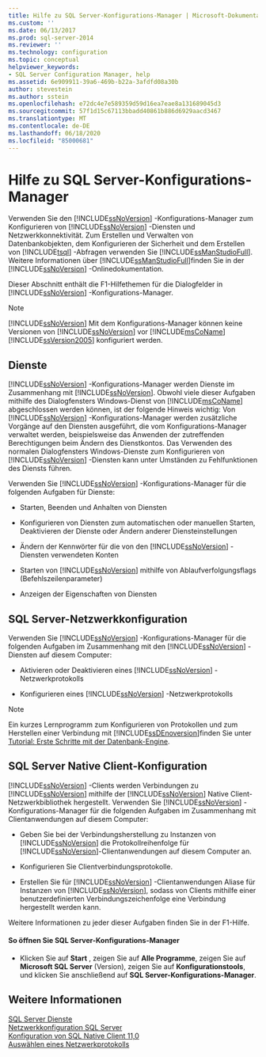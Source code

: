```yaml
---
title: Hilfe zu SQL Server-Konfigurations-Manager | Microsoft-Dokumentation
ms.custom: ''
ms.date: 06/13/2017
ms.prod: sql-server-2014
ms.reviewer: ''
ms.technology: configuration
ms.topic: conceptual
helpviewer_keywords:
- SQL Server Configuration Manager, help
ms.assetid: 6e909911-39a6-469b-b22a-3afdfd08a30b
author: stevestein
ms.author: sstein
ms.openlocfilehash: e72dc4e7e589359d59d16ea7eae8a131689045d3
ms.sourcegitcommit: 57f1d15c67113bbadd40861b886d6929aacd3467
ms.translationtype: MT
ms.contentlocale: de-DE
ms.lasthandoff: 06/18/2020
ms.locfileid: "85000681"
---
```

# <a name="sql-server-configuration-manager-help"></a>Hilfe zu SQL Server-Konfigurations-Manager
  Verwenden Sie den [!INCLUDE[ssNoVersion](../../includes/ssnoversion-md.md)] -Konfigurations-Manager zum Konfigurieren von [!INCLUDE[ssNoVersion](../../includes/ssnoversion-md.md)] -Diensten und Netzwerkkonnektivität. Zum Erstellen und Verwalten von Datenbankobjekten, dem Konfigurieren der Sicherheit und dem Erstellen von [!INCLUDE[tsql](../../includes/tsql-md.md)] -Abfragen verwenden Sie [!INCLUDE[ssManStudioFull](../../includes/ssmanstudiofull-md.md)]. Weitere Informationen über [!INCLUDE[ssManStudioFull](../../includes/ssmanstudiofull-md.md)]finden Sie in der [!INCLUDE[ssNoVersion](../../includes/ssnoversion-md.md)] -Onlinedokumentation.  
  
 Dieser Abschnitt enthält die F1-Hilfethemen für die Dialogfelder in [!INCLUDE[ssNoVersion](../../includes/ssnoversion-md.md)] -Konfigurations-Manager.  
  
> [!NOTE]  
>  [!INCLUDE[ssNoVersion](../../includes/ssnoversion-md.md)] Mit dem Konfigurations-Manager können keine Versionen von [!INCLUDE[ssNoVersion](../../includes/ssnoversion-md.md)] vor [!INCLUDE[msCoName](../../includes/msconame-md.md)][!INCLUDE[ssVersion2005](../../includes/ssversion2005-md.md)] konfiguriert werden.  
  
## <a name="services"></a>Dienste  
 [!INCLUDE[ssNoVersion](../../includes/ssnoversion-md.md)] -Konfigurations-Manager werden Dienste im Zusammenhang mit [!INCLUDE[ssNoVersion](../../includes/ssnoversion-md.md)]. Obwohl viele dieser Aufgaben mithilfe des Dialogfensters Windows-Dienst von [!INCLUDE[msCoName](../../includes/msconame-md.md)] abgeschlossen werden können, ist der folgende Hinweis wichtig: Von [!INCLUDE[ssNoVersion](../../includes/ssnoversion-md.md)] -Konfigurations-Manager werden zusätzliche Vorgänge auf den Diensten ausgeführt, die vom Konfigurations-Manager verwaltet werden, beispielsweise das Anwenden der zutreffenden Berechtigungen beim Ändern des Dienstkontos. Das Verwenden des normalen Dialogfensters Windows-Dienste zum Konfigurieren von [!INCLUDE[ssNoVersion](../../includes/ssnoversion-md.md)] -Diensten kann unter Umständen zu Fehlfunktionen des Diensts führen.  
  
 Verwenden Sie [!INCLUDE[ssNoVersion](../../includes/ssnoversion-md.md)] -Konfigurations-Manager für die folgenden Aufgaben für Dienste:  
  
-   Starten, Beenden und Anhalten von Diensten  
  
-   Konfigurieren von Diensten zum automatischen oder manuellen Starten, Deaktivieren der Dienste oder Ändern anderer Diensteinstellungen  
  
-   Ändern der Kennwörter für die von den [!INCLUDE[ssNoVersion](../../includes/ssnoversion-md.md)] -Diensten verwendeten Konten  
  
-   Starten von [!INCLUDE[ssNoVersion](../../includes/ssnoversion-md.md)] mithilfe von Ablaufverfolgungsflags (Befehlszeilenparameter)  
  
-   Anzeigen der Eigenschaften von Diensten  
  
## <a name="sql-server-network-configuration"></a>SQL Server-Netzwerkkonfiguration  
 Verwenden Sie [!INCLUDE[ssNoVersion](../../includes/ssnoversion-md.md)] -Konfigurations-Manager für die folgenden Aufgaben im Zusammenhang mit den [!INCLUDE[ssNoVersion](../../includes/ssnoversion-md.md)] -Diensten auf diesem Computer:  
  
-   Aktivieren oder Deaktivieren eines [!INCLUDE[ssNoVersion](../../includes/ssnoversion-md.md)] -Netzwerkprotokolls  
  
-   Konfigurieren eines [!INCLUDE[ssNoVersion](../../includes/ssnoversion-md.md)] -Netzwerkprotokolls  
  
> [!NOTE]  
>  Ein kurzes Lernprogramm zum Konfigurieren von Protokollen und zum Herstellen einer Verbindung mit [!INCLUDE[ssDEnoversion](../../includes/ssdenoversion-md.md)]finden Sie unter [Tutorial: Erste Schritte mit der Datenbank-Engine](../../relational-databases/tutorial-getting-started-with-the-database-engine.md).  
  
## <a name="sql-server-native-client-configuration"></a>SQL Server Native Client-Konfiguration  
 [!INCLUDE[ssNoVersion](../../includes/ssnoversion-md.md)] -Clients werden Verbindungen zu [!INCLUDE[ssNoVersion](../../includes/ssnoversion-md.md)] mithilfe der [!INCLUDE[ssNoVersion](../../includes/ssnoversion-md.md)] Native Client-Netzwerkbibliothek hergestellt. Verwenden Sie [!INCLUDE[ssNoVersion](../../includes/ssnoversion-md.md)] -Konfigurations-Manager für die folgenden Aufgaben im Zusammenhang mit Clientanwendungen auf diesem Computer:  
  
-   Geben Sie bei der Verbindungsherstellung zu Instanzen von [!INCLUDE[ssNoVersion](../../includes/ssnoversion-md.md)] die Protokollreihenfolge für [!INCLUDE[ssNoVersion](../../includes/ssnoversion-md.md)]-Clientanwendungen auf diesem Computer an.  
  
-   Konfigurieren Sie Clientverbindungsprotokolle.  
  
-   Erstellen Sie für [!INCLUDE[ssNoVersion](../../includes/ssnoversion-md.md)] -Clientanwendungen Aliase für Instanzen von [!INCLUDE[ssNoVersion](../../includes/ssnoversion-md.md)], sodass von Clients mithilfe einer benutzerdefinierten Verbindungszeichenfolge eine Verbindung hergestellt werden kann.  
  
 Weitere Informationen zu jeder dieser Aufgaben finden Sie in der F1-Hilfe.  
  
#### <a name="to-open-sql-server-configuration-manager"></a>So öffnen Sie SQL Server-Konfigurations-Manager  
  
-   Klicken Sie auf **Start** , zeigen Sie auf **Alle Programme**, zeigen Sie auf **Microsoft SQL Server** (Version), zeigen Sie auf **Konfigurationstools**, und klicken Sie anschließend auf **SQL Server-Konfigurations-Manager**.  
  
## <a name="see-also"></a>Weitere Informationen  
 [SQL Server Dienste](../../../2014/tools/configuration-manager/sql-server-services.md)   
 [Netzwerkkonfiguration SQL Server](sql-server-network-configuration.md)   
 [Konfiguration von SQL Native Client 11,0](../../../2014/tools/configuration-manager/sql-native-client-11-0-configuration.md)   
 [Auswählen eines Netzwerkprotokolls](../../../2014/tools/configuration-manager/choosing-a-network-protocol.md)  
  
  
